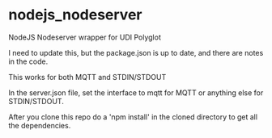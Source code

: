 # nodejs_nodeserver
NodeJS Nodeserver wrapper for UDI Polyglot

I need to update this, but the package.json is up to date, and there are notes in the code.

This works for both MQTT and STDIN/STDOUT

In the server.json file, set the interface to mqtt for MQTT or anything else for STDIN/STDOUT.

After you clone this repo do a 'npm install' in the cloned directory to get all the dependencies.
